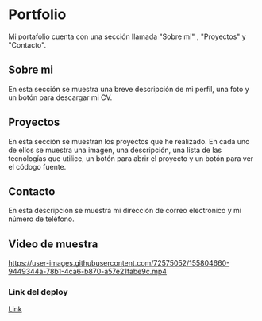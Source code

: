 # Portfolio

Mi portafolio cuenta con una sección llamada "Sobre mi" , "Proyectos" y "Contacto".

## Sobre mi

En esta sección se muestra una breve descripción de mi perfil, una foto y un botón para descargar mi CV.

## Proyectos

En esta sección se muestran los proyectos que he realizado. En cada uno de ellos se muestra una imagen, una descripción, una lista de las tecnologías que utilice, un botón para abrir el proyecto y un botón para ver el códogo fuente.

## Contacto

En esta descripción se muestra mi dirección de correo electrónico y mi número de teléfono.

## Video de muestra

https://user-images.githubusercontent.com/72575052/155804660-9449344a-78b1-4ca6-b870-a57e21fabe9c.mp4

### Link del deploy

[Link](https://portfolio-agustin-arenas.web.app/)
